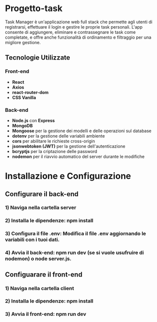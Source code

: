 # Progetto-task

Task Manager è un'applicazione web full stack che permette agli utenti di registrarsi, effettuare il login e gestire le proprie task personali. L'app consente di aggiungere, eliminare e contrassegnare le task come completate, e offre anche funzionalità di ordinamento e filtraggio per una migliore gestione.

## Tecnologie Utilizzate

### Front-end
- **React** 
- **Axios**
- **react-router-dom** 
- **CSS Vanilla** 

### Back-end
- **Node.js** con **Express** 
- **MongoDB** 
- **Mongoose** per la gestione dei modelli e delle operazioni sul database
- **dotenv** per la gestione delle variabili ambiente
- **cors** per abilitare le richieste cross-origin
- **jsonwebtoken (JWT)** per la gestione dell'autenticazione
- **bcryptjs** per la criptazione delle password
- **nodemon** per il riavvio automatico del server durante le modifiche

# Installazione e Configurazione

## Configurare il back-end

### 1) Naviga nella cartella server
### 2) Installa le dipendenze: npm install
### 3) Configura il file .env: Modifica il file .env aggiornando le variabili con i tuoi dati.
### 4) Avvia il back-end: npm run dev (se si vuole usufruire di nodemon) o node server.js.

## Configuarare il front-end

### 1) Naviga nella cartella client
### 2) Installa le dipendenze: npm install
### 3) Avvia il front-end: npm run dev


 
